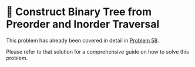 # 📝 Construct Binary Tree from Preorder and Inorder Traversal

This problem has already been covered in detail in [Problem 58](58_Construct_Binary_Tree_from_Preorder_and_Inorder_Traversal.md).

Please refer to that solution for a comprehensive guide on how to solve this problem. 
